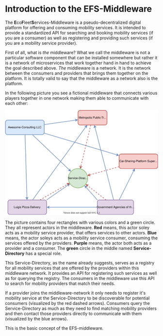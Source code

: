 
# Introduction to the EFS-Middleware

The **E**co**F**leet**S**ervices-Middleware is a pseudo-decentralized digital platform for offering and consuming mobility services. It is intended to provide a standardized API for searching and booking mobility services (if you are a consumer) as well as registering and providing such services (if you are a mobility service provider).

First of all, what is *the* middleware? What we call the middleware is not a particular software component that can be installed somewhere but rather it is a network of microservices that work together hand in hand to achieve the goal described above. *The* middleware is a network. It is the network between the consumers and providers that brings them together on the platform. It is totally valid to say that the middleware as a network also is the platform.

In the following picture you see a fictional middleware that connects various players together in one network making them able to communicate with each other:

![High-level diagram of a fictional middleware network.](./img/Middleware-High-Level.svg)

The picture contains four rectangles with various colors and a green circle. They all represent actors in the middleware. **Red** means, this actor soley acts as a mobility service provider, that offers services to other actors. **Blue** means, the actor soleys acts as a mobility service consumer, consuming the services offered by the providers. **Purple** means, the actor both acts as a provider and a consumer. The **green** circle in the middle named **Service-Directory** has a special role.

This Service-Directory, as the name already suggests, serves as a registry for all mobility services that are offered by the providers within this middleware network. It provides an API for registering such services as well as for querying the registry. The consumers in the middleware use this API to search for mobility providers that match their needs.

If a provider joins the middleware-network it only needs to register it's mobility service at the Service-Directory to be discoverable for potential consumers (visualized by the red dashed arrows). Consumers query the Service-Directory as much as they need to find matching mobility providers and then contact those providers directly to communicate with them (visualized by the blue arrows).

This is the basic concept of the EFS-middleware.
